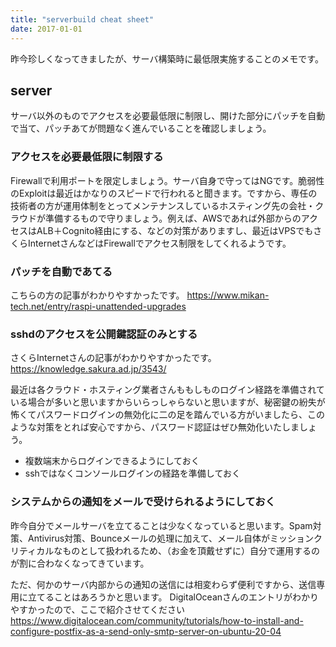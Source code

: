 ```yaml
---
title: "serverbuild cheat sheet"
date: 2017-01-01
---
```


昨今珍しくなってきましたが、サーバ構築時に最低限実施することのメモです。

## server

サーバ以外のものでアクセスを必要最低限に制限し、開けた部分にパッチを自動で当て、パッチあてが問題なく進んでいることを確認しましょう。

### アクセスを必要最低限に制限する
Firewallで利用ポートを限定しましょう。サーバ自身で守ってはNGです。脆弱性のExploitは最近はかなりのスピードで行われると聞きます。ですから、専任の技術者の方が運用体制をとってメンテナンスしているホスティング先の会社・クラウドが準備するもので守りましょう。例えば、AWSであれば外部からのアクセスはALB＋Cognito経由にする、などの対策がありますし、最近はVPSでもさくらInternetさんなどはFirewallでアクセス制限をしてくれるようです。

### パッチを自動であてる
こちらの方の記事がわかりやすかったです。
<https://www.mikan-tech.net/entry/raspi-unattended-upgrades>

### sshdのアクセスを公開鍵認証のみとする
さくらInternetさんの記事がわかりやすかったです。
<https://knowledge.sakura.ad.jp/3543/>

最近は各クラウド・ホスティング業者さんももしものログイン経路を準備されている場合が多いと思いますからいらっしゃらないと思いますが、秘密鍵の紛失が怖くてパスワードログインの無効化に二の足を踏んでいる方がいましたら、このような対策をとれば安心ですから、パスワード認証はぜひ無効化いたしましょう。
- 複数端末からログインできるようにしておく
- sshではなくコンソールログインの経路を準備しておく

### システムからの通知をメールで受けられるようにしておく
昨今自分でメールサーバを立てることは少なくなっていると思います。Spam対策、Antivirus対策、Bounceメールの処理に加えて、メール自体がミッションクリティカルなものとして扱われるため、（お金を頂戴せずに）自分で運用するのが割に合わなくなってきています。

ただ、何かのサーバ内部からの通知の送信には相変わらず便利ですから、送信専用に立てることはあろうかと思います。
DigitalOceanさんのエントリがわかりやすかったので、ここで紹介させてください
<https://www.digitalocean.com/community/tutorials/how-to-install-and-configure-postfix-as-a-send-only-smtp-server-on-ubuntu-20-04>

